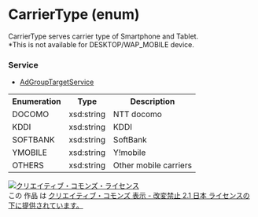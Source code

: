 # CarrierType (enum)
CarrierType serves carrier type of Smartphone and Tablet.</br>
*This is not available for DESKTOP/WAP_MOBILE device.

### Service
+ [AdGroupTargetService](../services/AdGroupTargetService.md)

<table>
 <tr>
  <th>Enumeration </th>
  <th>Type</th>
  <th>Description</th>
 <tr>
  <td>DOCOMO</td>
  <td>xsd:string</td>
  <td>NTT docomo</td>
 </tr>
 <tr>
  <td>KDDI</td>
  <td>xsd:string</td>
  <td>KDDI</td>
 </tr>
 <tr>
  <td>SOFTBANK</td>
  <td>xsd:string</td>
  <td>SoftBank</td>
 </tr>
 <tr>
  <td>YMOBILE</td>
  <td>xsd:string</td>
  <td>Y!mobile</td>
 </tr>
 <tr>
  <td>OTHERS</td>
  <td>xsd:string</td>
  <td>Other mobile carriers</td>
 </tr>
</table>

<a rel="license" href="http://creativecommons.org/licenses/by-nd/2.1/jp/"><img alt="クリエイティブ・コモンズ・ライセンス" style="border-width:0" src="https://i.creativecommons.org/l/by-nd/2.1/jp/88x31.png" /></a><br />この 作品 は <a rel="license" href="http://creativecommons.org/licenses/by-nd/2.1/jp/">クリエイティブ・コモンズ 表示 - 改変禁止 2.1 日本 ライセンスの下に提供されています。</a>
